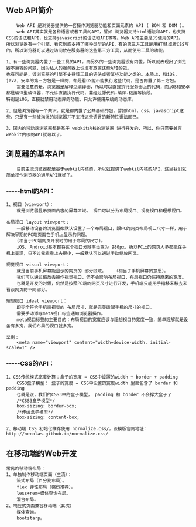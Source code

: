 

## Web API简介
        Web API 是浏览器提供的一套操作浏览器功能和页面元素的 API ( BOM 和 DOM )。
        web API其实就是各种语言或者工具的API，譬如 浏览器支持html语法和API，也支持CSS的语法和API，也支持javascript的语法和API等等。Web API主要是JS使用的API。
    所以浏览器有一个引擎，看它到底支持了哪种类型的API，有的第三方工具是用HTMl或者CSS写的，所以浏览器可以通过访问放在服务器的这些第三方工具，从而使用工具的功能。

    1、有一些浏览器内置了一些工具的API，而另外的一些浏览器没有内置，所以就表现出了浏览器不兼容的问题，因为私人的服务器上也没有放置这些API的包。
    也有可能是，该浏览器的引擎不支持该工具的语法或者某些功能之类的。本质上，和iOS，java，安卓的第三方包是一样的，都是看OS能不能执行这些代码，是否内置了第三方包。  
        需要注意的是，浏览器是解释型编译器，所以可以直接执行服务器上的代码，而iOS和安卓都是编译型编译器，不允许直接执行代码，需经过源代码-编译-链接等阶段。
    特别是iOS，直接就禁用动态库的功能，只允许使用系统的动态库。

    2、但是浏览器有一个共识，就是都内置了公共基础的包，譬如html，css，javascript这些，只是有一些被淘汰的浏览器并不支持这些语言的新特性语法而已。

    3、国内的移动端浏览器都是基于 webkit内核的浏览器 进行开发的，所以，你只需要兼容webkit内核的API就可以了。

## 浏览器的基本API
        目前主流浏览器都是基于webkit内核的，所以就提供了webkit内核的API，这里我们就简单视作浏览器的通用API就好了。

### -----html的API：
    1、视口（viewport）：
        就是浏览器显示页面内容的屏幕区域。 视口可以分为布局视口、视觉视口和理想视口。

    布局视口 layout viewport：
        一般移动设备的浏览器都默认设置了一个布局视口，跟PC的网页布局视口尺寸一样，用于解决早期的PC端页面在手机上显示的问题。
        (相当于PC端网页开发时的用于布局的尺寸)。
        iOS, Android基本都将这个视口分辨率设置为 980px，所以PC上的网页大多都能在手机上呈现，只不过元素看上去很小，一般默认可以通过手动缩放网页。

    视觉视口 visual viewport：
        就是当前手机屏幕能显示的网页的 部分区域。   （相当于手机屏幕的意思）。
        我们可以通过缩放去操作视觉视口，但不会影响布局视口，布局视口仍保持原来的宽度。
        也就是开发的时候，仍然是按照PC端的网页尺寸进行开发，手机端只能用手指移来移去来看该网页的不同部分。

    理想视口 ideal viewport：
        即完全符合手机端视觉的 布局尺寸，就是完美适配手机的尺寸的视口。
        需要手动添写meta视口标签通知浏览器操作。
        meta视口标签的主要目的：布局视口的宽度应该与理想视口的宽度一致，简单理解就是设备有多宽，我们布局的视口就多宽。

    举例：
        <meta name="viewport" content="width=device-width, initial-scale=1" />


### -----CSS的API：
    1、CSS传统模式宽度计算：盒子的宽度 = CSS中设置的width + border + padding 
        CSS3盒子模型： 盒子的宽度 = CSS中设置的宽度width 里面包含了 border 和 padding 
        也就是说，我们的CSS3中的盒子模型， padding 和 border 不会撑大盒子了
        /*CSS3盒子模型*/
        box-sizing: border-box;
        /*传统盒子模型*/
        box-sizing: content-box;

    2、移动端 CSS 初始化推荐使用 normalize.css/，该模版官网地址： http://necolas.github.io/normalize.css/


## 在移动端的Web开发
    常见的移动端布局：
    1、单独制作移动端页面（主流）：
        流式布局（百分比布局）。
        flex 弹性布局（强烈推荐）。
        less+rem+媒体查询布局。
        混合布局。
    2、响应式页面兼容移动端（其次）
        媒体查询。
        bootstarp。


